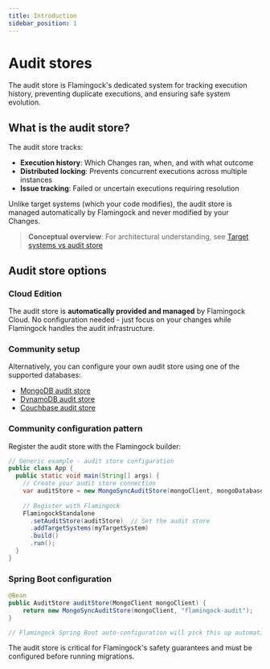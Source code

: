 ```yaml
---
title: Introduction
sidebar_position: 1
---
```


# Audit stores

The audit store is Flamingock's dedicated system for tracking execution history, preventing duplicate executions, and ensuring safe system evolution.

## What is the audit store?

The audit store tracks:
- **Execution history**: Which Changes ran, when, and with what outcome
- **Distributed locking**: Prevents concurrent executions across multiple instances  
- **Issue tracking**: Failed or uncertain executions requiring resolution

Unlike target systems (which your code modifies), the audit store is managed automatically by Flamingock and never modified by your Changes.

> **Conceptual overview**: For architectural understanding, see [Target systems vs audit store](../overview/audit-store-vs-target-system.md)

## Audit store options

### Cloud Edition
The audit store is **automatically provided and managed** by Flamingock Cloud. No configuration needed - just focus on your changes while Flamingock handles the audit infrastructure.

### Community setup
Alternatively, you can configure your own audit store using one of the supported databases:

- [MongoDB audit store](./community/mongodb-audit-store.md)
- [DynamoDB audit store](./community/dynamodb-audit-store.md)
- [Couchbase audit store](./community/couchbase-audit-store.md)


### Community configuration pattern

Register the audit store with the Flamingock builder:

```java
// Generic example - audit store configuration
public class App {
  public static void main(String[] args) {
    // Create your audit store connection
    var auditStore = new MongoSyncAuditStore(mongoClient, mongoDatabase);
    
    // Register with Flamingock
    FlamingockStandalone
      .setAuditStore(auditStore)  // Set the audit store
      .addTargetSystems(myTargetSystem)
      .build()
      .run();
  }
}
```

### Spring Boot configuration
```java
@Bean
public AuditStore auditStore(MongoClient mongoClient) {
    return new MongoSyncAuditStore(mongoClient, "flamingock-audit");
}

// Flamingock Spring Boot auto-configuration will pick this up automatically
```



The audit store is critical for Flamingock's safety guarantees and must be configured before running migrations.
